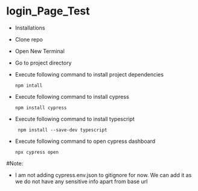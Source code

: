 # login_Page_Test
- Installations

- Clone repo

- Open New Terminal

- Go to project directory

- Execute following command to install project dependencies

    <pre><code>npm intall</code></pre>
- Execute following command to install cypress

    <pre><code>npm install cypress</code></pre>
-  Execute following command to install typescript

    <pre><code> npm install --save-dev typescript </code></pre>
- Execute following command to open cypress dashboard
    <pre><code>npx cypress open</code></pre>
#Note: 
- I am not adding cypress.env.json to gitignore for now. We can add it as we do not have any sensitive info apart from base url
